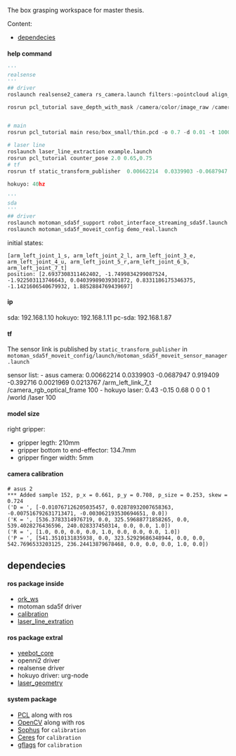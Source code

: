 The box grasping workspace for master thesis.

Content:
- [dependecies](#dependecies)

#### help command

```python
'''
realsense
'''
## driver
roslaunch realsense2_camera rs_camera.launch filters:=pointcloud align_depth:=true

rosrun pcl_tutorial save_depth_with_mask /camera/color/image_raw /camera/depth/image_rect_raw imgs


# main
rosrun pcl_tutorial main reso/box_small/thin.pcd -o 0.7 -d 0.01 -t 1000 -n 100 -it 100

# laser line
roslaunch laser_line_extraction example.launch
rosrun pcl_tutorial counter_pose 2.0 0.65,0.75
# tf
rosrun tf static_transform_publisher  0.00662214  0.0339903 -0.0687947  0.919409 -0.392716 0.0021969 0.0213767 arm_left_link_7_t camera_rgb_optical_frame 100

hokuyo: 40hz

'''
sda
'''
## driver
roslaunch motoman_sda5f_support robot_interface_streaming_sda5f.launch 
roslaunch motoman_sda5f_moveit_config demo_real.launch 

```

initial states:

    [arm_left_joint_1_s, arm_left_joint_2_l, arm_left_joint_3_e, arm_left_joint_4_u, arm_left_joint_5_r,arm_left_joint_6_b, arm_left_joint_7_t]
    position: [2.6937308311462402, -1.7499834299087524, -1.922503113746643, 0.04039989039301872, 0.8331186175346375, -1.1421606540679932, 1.8852884769439697]

#### ip

sda: 192.168.1.10
hokuyo: 192.168.1.11
pc-sda: 192.168.1.87

#### tf

The sensor link is published by  `static_transform_publisher` in `motoman_sda5f_moveit_config/launch/motoman_sda5f_moveit_sensor_manager.launch`

sensor list:
    - asus camera: 0.00662214  0.0339903 -0.0687947  0.919409 -0.392716 0.0021969 0.0213767 /arm_left_link_7_t /camera_rgb_optical_frame 100
    - hokuyo laser: 0.43 -0.15 0.68 0 0 0 1 /world /laser 100

#### model size

right gripper: 
- gripper legth: 210mm
- gripper bottom to end-effector: 134.7mm
- gripper finger width: 5mm 

#### camera calibration

```
# asus 2
*** Added sample 152, p_x = 0.661, p_y = 0.708, p_size = 0.253, skew = 0.724
('D = ', [-0.010767126205035457, 0.02878932007658363, -0.007516792631713471, -0.003062193530694651, 0.0])
('K = ', [536.3783314976719, 0.0, 325.59688771858265, 0.0, 539.4028276436596, 240.028337450314, 0.0, 0.0, 1.0])
('R = ', [1.0, 0.0, 0.0, 0.0, 1.0, 0.0, 0.0, 0.0, 1.0])
('P = ', [541.3510131835938, 0.0, 323.52929686348944, 0.0, 0.0, 542.7696533203125, 236.24413879678468, 0.0, 0.0, 0.0, 1.0, 0.0])
```

## dependecies

#### ros package inside

- [ork_ws]()
- motoman sda5f driver
- [calibration](https://github.com/lixiny/Handeye-Calibration-ROS)
- [laser_line_extration](https://github.com/kam3k/laser_line_extraction)

#### ros package extral

- [yeebot_core](https://github.com/YeeKal/yeebot)
- openni2 driver
- realsense driver
- hokuyo driver: urg-node
- [laser_geometry](https://wiki.ros.org/laser_geometry)

#### system package

- [PCL]() along with ros
- [OpenCV]() along with ros
- [Sophus](https://github.com/stonier/sophus) for `calibration`
- [Ceres](http://ceres-solver.org/) for `calibration`
- [gflags](https://github.com/gflags/gflags) for `calibration`


